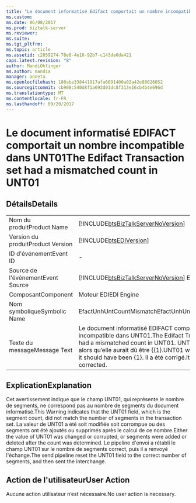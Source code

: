 ```yaml
---
title: "Le document informatisé Edifact comportait un nombre incompatible dans UNT01 | Documents Microsoft"
ms.custom: 
ms.date: 06/08/2017
ms.prod: biztalk-server
ms.reviewer: 
ms.suite: 
ms.tgt_pltfrm: 
ms.topic: article
ms.assetid: c2859274-78e8-4e16-92b7-c143da6da421
caps.latest.revision: "8"
author: MandiOhlinger
ms.author: mandia
manager: anneta
ms.openlocfilehash: 180abe338441917afa6691400a02a42e88026052
ms.sourcegitcommit: cb908c540d8f1a692d01dc8f313e16cb4b4e696d
ms.translationtype: MT
ms.contentlocale: fr-FR
ms.lasthandoff: 09/20/2017
---
```

# <a name="the-edifact-transaction-set-had-a-mismatched-count-in-unt01"></a><span data-ttu-id="22629-102">Le document informatisé EDIFACT comportait un nombre incompatible dans UNT01</span><span class="sxs-lookup"><span data-stu-id="22629-102">The Edifact Transaction set had a mismatched count in UNT01</span></span>
## <a name="details"></a><span data-ttu-id="22629-103">Détails</span><span class="sxs-lookup"><span data-stu-id="22629-103">Details</span></span>  
  
|||  
|-|-|  
|<span data-ttu-id="22629-104">Nom du produit</span><span class="sxs-lookup"><span data-stu-id="22629-104">Product Name</span></span>|[!INCLUDE[btsBizTalkServerNoVersion](../includes/btsbiztalkservernoversion-md.md)]|  
|<span data-ttu-id="22629-105">Version du produit</span><span class="sxs-lookup"><span data-stu-id="22629-105">Product Version</span></span>|[!INCLUDE[btsEDIVersion](../includes/btsediversion-md.md)]|  
|<span data-ttu-id="22629-106">ID d'événement</span><span class="sxs-lookup"><span data-stu-id="22629-106">Event ID</span></span>|-|  
|<span data-ttu-id="22629-107">Source de l'événement</span><span class="sxs-lookup"><span data-stu-id="22629-107">Event Source</span></span>|[!INCLUDE[btsBizTalkServerNoVersion](../includes/btsbiztalkservernoversion-md.md)]<span data-ttu-id="22629-108"> EDI</span><span class="sxs-lookup"><span data-stu-id="22629-108"> EDI</span></span>|  
|<span data-ttu-id="22629-109">Composant</span><span class="sxs-lookup"><span data-stu-id="22629-109">Component</span></span>|<span data-ttu-id="22629-110">Moteur EDI</span><span class="sxs-lookup"><span data-stu-id="22629-110">EDI Engine</span></span>|  
|<span data-ttu-id="22629-111">Nom symbolique</span><span class="sxs-lookup"><span data-stu-id="22629-111">Symbolic Name</span></span>|<span data-ttu-id="22629-112">EfactUnhUntCountMismatch</span><span class="sxs-lookup"><span data-stu-id="22629-112">EfactUnhUntCountMismatch</span></span>|  
|<span data-ttu-id="22629-113">Texte du message</span><span class="sxs-lookup"><span data-stu-id="22629-113">Message Text</span></span>|<span data-ttu-id="22629-114">Le document informatisé EDIFACT comportait un nombre incompatible dans UNT01.</span><span class="sxs-lookup"><span data-stu-id="22629-114">The Edifact Transaction set had a mismatched count in UNT01.</span></span> <span data-ttu-id="22629-115">UNT01 était {0}, alors qu’elle aurait dû être {{1}.</span><span class="sxs-lookup"><span data-stu-id="22629-115">UNT01 was {0}, whereas it should have been {1}.</span></span> <span data-ttu-id="22629-116">Il a été corrigé.</span><span class="sxs-lookup"><span data-stu-id="22629-116">It has been corrected.</span></span>|  
  
## <a name="explanation"></a><span data-ttu-id="22629-117">Explication</span><span class="sxs-lookup"><span data-stu-id="22629-117">Explanation</span></span>  
 <span data-ttu-id="22629-118">Cet avertissement indique que le champ UNT01, qui représente le nombre de segments, ne correspond pas au nombre de segments du document informatisé.</span><span class="sxs-lookup"><span data-stu-id="22629-118">This Warning indicates that the UNT01 field, which is the segment count, did not match the number of segments in the transaction set.</span></span> <span data-ttu-id="22629-119">La valeur de UNT01 a été soit modifiée soit corrompue ou des segments ont été ajoutés ou supprimés après le calcul de ce nombre.</span><span class="sxs-lookup"><span data-stu-id="22629-119">Either the value of UNT01 was changed or corrupted, or segments were added or deleted after the count was determined.</span></span> <span data-ttu-id="22629-120">Le pipeline d'envoi a rétabli le champ UNT01 sur le nombre de segments correct, puis il a renvoyé l'échange.</span><span class="sxs-lookup"><span data-stu-id="22629-120">The send pipeline reset the UNT01 field to the correct number of segments, and then sent the interchange.</span></span>  
  
## <a name="user-action"></a><span data-ttu-id="22629-121">Action de l'utilisateur</span><span class="sxs-lookup"><span data-stu-id="22629-121">User Action</span></span>  
 <span data-ttu-id="22629-122">Aucune action utilisateur n’est nécessaire.</span><span class="sxs-lookup"><span data-stu-id="22629-122">No user action is necessary.</span></span>